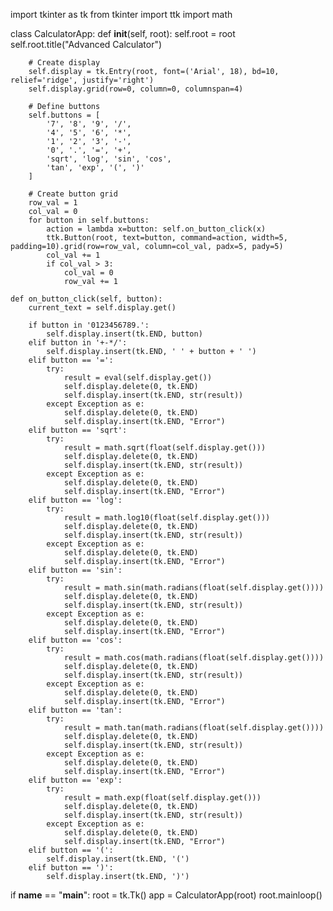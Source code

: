 import tkinter as tk
from tkinter import ttk
import math

class CalculatorApp:
    def __init__(self, root):
        self.root = root
        self.root.title("Advanced Calculator")

        # Create display
        self.display = tk.Entry(root, font=('Arial', 18), bd=10, relief='ridge', justify='right')
        self.display.grid(row=0, column=0, columnspan=4)

        # Define buttons
        self.buttons = [
            '7', '8', '9', '/',
            '4', '5', '6', '*',
            '1', '2', '3', '-',
            '0', '.', '=', '+',
            'sqrt', 'log', 'sin', 'cos',
            'tan', 'exp', '(', ')'
        ]

        # Create button grid
        row_val = 1
        col_val = 0
        for button in self.buttons:
            action = lambda x=button: self.on_button_click(x)
            ttk.Button(root, text=button, command=action, width=5, padding=10).grid(row=row_val, column=col_val, padx=5, pady=5)
            col_val += 1
            if col_val > 3:
                col_val = 0
                row_val += 1

    def on_button_click(self, button):
        current_text = self.display.get()

        if button in '0123456789.':
            self.display.insert(tk.END, button)
        elif button in '+-*/':
            self.display.insert(tk.END, ' ' + button + ' ')
        elif button == '=':
            try:
                result = eval(self.display.get())
                self.display.delete(0, tk.END)
                self.display.insert(tk.END, str(result))
            except Exception as e:
                self.display.delete(0, tk.END)
                self.display.insert(tk.END, "Error")
        elif button == 'sqrt':
            try:
                result = math.sqrt(float(self.display.get()))
                self.display.delete(0, tk.END)
                self.display.insert(tk.END, str(result))
            except Exception as e:
                self.display.delete(0, tk.END)
                self.display.insert(tk.END, "Error")
        elif button == 'log':
            try:
                result = math.log10(float(self.display.get()))
                self.display.delete(0, tk.END)
                self.display.insert(tk.END, str(result))
            except Exception as e:
                self.display.delete(0, tk.END)
                self.display.insert(tk.END, "Error")
        elif button == 'sin':
            try:
                result = math.sin(math.radians(float(self.display.get())))
                self.display.delete(0, tk.END)
                self.display.insert(tk.END, str(result))
            except Exception as e:
                self.display.delete(0, tk.END)
                self.display.insert(tk.END, "Error")
        elif button == 'cos':
            try:
                result = math.cos(math.radians(float(self.display.get())))
                self.display.delete(0, tk.END)
                self.display.insert(tk.END, str(result))
            except Exception as e:
                self.display.delete(0, tk.END)
                self.display.insert(tk.END, "Error")
        elif button == 'tan':
            try:
                result = math.tan(math.radians(float(self.display.get())))
                self.display.delete(0, tk.END)
                self.display.insert(tk.END, str(result))
            except Exception as e:
                self.display.delete(0, tk.END)
                self.display.insert(tk.END, "Error")
        elif button == 'exp':
            try:
                result = math.exp(float(self.display.get()))
                self.display.delete(0, tk.END)
                self.display.insert(tk.END, str(result))
            except Exception as e:
                self.display.delete(0, tk.END)
                self.display.insert(tk.END, "Error")
        elif button == '(':
            self.display.insert(tk.END, '(')
        elif button == ')':
            self.display.insert(tk.END, ')')

if __name__ == "__main__":
    root = tk.Tk()
    app = CalculatorApp(root)
    root.mainloop()



